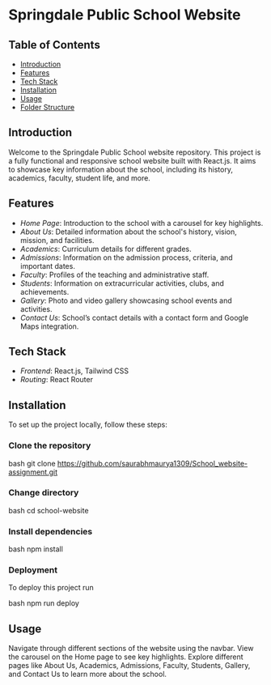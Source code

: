 # Springdale Public School Website

## Table of Contents

- [Introduction](#introduction)
- [Features](#features)
- [Tech Stack](#tech-stack)
- [Installation](#installation)
- [Usage](#usage)
- [Folder Structure](#folder-structure)

## Introduction

Welcome to the Springdale Public School website repository. This project is a fully functional and responsive school website built with React.js. It aims to showcase key information about the school, including its history, academics, faculty, student life, and more.

## Features

- *Home Page*: Introduction to the school with a carousel for key highlights.
- *About Us*: Detailed information about the school's history, vision, mission, and facilities.
- *Academics*: Curriculum details for different grades.
- *Admissions*: Information on the admission process, criteria, and important dates.
- *Faculty*: Profiles of the teaching and administrative staff.
- *Students*: Information on extracurricular activities, clubs, and achievements.
- *Gallery*: Photo and video gallery showcasing school events and activities.
- *Contact Us*: School’s contact details with a contact form and Google Maps integration.

## Tech Stack

- *Frontend*: React.js, Tailwind CSS
- *Routing*: React Router

## Installation

To set up the project locally, follow these steps:

### Clone the repository
bash
   git clone https://github.com/saurabhmaurya1309/School_website-assignment.git


### Change directory

bash
cd school-website


### Install dependencies
bash
   npm install


###  Deployment

To deploy this project run

bash
  npm run deploy


## Usage
Navigate through different sections of the website using the navbar.
View the carousel on the Home page to see key highlights.
Explore different pages like About Us, Academics, Admissions, Faculty, Students, Gallery, and Contact Us to learn more about the school.
